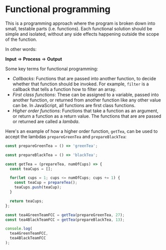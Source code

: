 # Functional programming

This is a programming approach where the program is broken down into small, testable parts (i.e. functions). Each functional solution should be simple and isolated, without any side effects happening outside the scope of the function.

In other words:

**Input** => **Process** => **Output**

Some key terms for functional programming:

- *Callbacks*: Functions that are passed into another function, to decide whether that function should be invoked. For example, `filter` is a callback that tells a function how to filter an array.
- *First class functions*: These can be assigned to a variable, passed into another function, or returned from another function like any other value can be. In JavaScript, all functions are first class functions.
- *Higher order functions*: Functions that take a function as an argument, or return a function as a return value. The functions that are are passed or returned are called a *lambda*.

Here's an example of how a higher order function, `getTea`, can be used to accept the lambdas `prepareGreenTea` and `prepareBlackTea`:

```js
const prepareGreenTea = () => 'greenTea';

const prepareBlackTea = () => 'blackTea';

const getTea = (prepareTea, numOfCups) => {
  const teaCups = [];

  for(let cups = 1; cups <= numOfCups; cups += 1) {
    const teaCup = prepareTea();
    teaCups.push(teaCup);
  }

  return teaCups;
};

const tea4GreenTeamFCC = getTea(prepareGreenTea, 27);
const tea4BlackTeamFCC = getTea(prepareBlackTea, 13);

console.log(
  tea4GreenTeamFCC,
  tea4BlackTeamFCC
);
```
